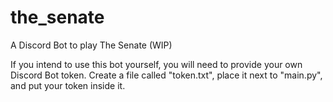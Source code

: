 # the_senate
A Discord Bot to play The Senate (WIP)

If you intend to use this bot yourself, you will need to provide your own Discord Bot token. Create a file called "token.txt", place it next to "main.py", and put your token inside it.
